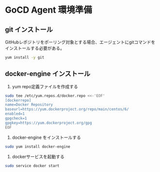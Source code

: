 #  GoCD Agent 環境準備

## git インストール

 GitHubレポジトリをポーリング対象とする場合、エージェントにgitコマンドをインストールする必要がある。

 ```sh
yum install -y git
```

## docker-engine インストール

 1. yum repo定義ファイルを作成する

 ```sh
sudo tee /etc/yum.repos.d/docker.repo <<-'EOF'
[dockerrepo]
name=Docker Repository
baseurl=https://yum.dockerproject.org/repo/main/centos/6/
enabled=1
gpgcheck=1
gpgkey=https://yum.dockerproject.org/gpg
EOF
```

 1. docker-engine をインストールする

 ```sh
sudo yum install docker-engine
```

 1. dockerサービスを起動する

 ```sh
sudo service docker start
```

